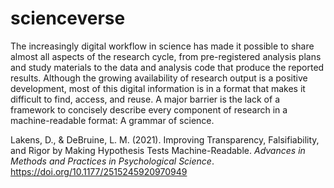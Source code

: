 # scienceverse

The increasingly digital workflow in science has made it possible to share almost all aspects of the research cycle, from pre-registered analysis plans and study materials to the data and analysis code that produce the reported results. Although the growing availability of research output is a positive development, most of this digital information is in a format that makes it difficult to find, access, and reuse. A major barrier is the lack of a framework to concisely describe every component of research in a machine-readable format: A grammar of science.

Lakens, D., & DeBruine, L. M. (2021). Improving Transparency, Falsifiability, and Rigor by Making Hypothesis Tests Machine-Readable. _Advances in Methods and Practices in Psychological Science_. https://doi.org/10.1177/2515245920970949
